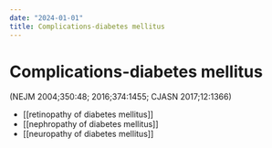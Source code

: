 ```yaml
---
date: "2024-01-01"
title: Complications-diabetes mellitus
---
```


# Complications-diabetes mellitus

(NEJM 2004;350:48; 2016;374:1455; CJASN 2017;12:1366)

* [[retinopathy of diabetes mellitus]]
* [[nephropathy of diabetes mellitus]]
* [[neuropathy of diabetes mellitus]]

